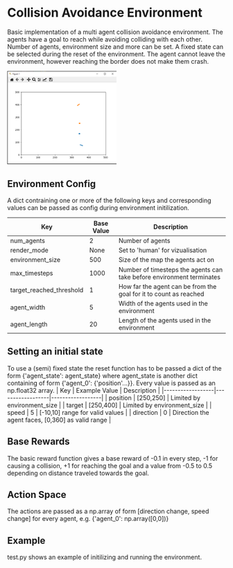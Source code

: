 # Collision Avoidance Environment
Basic implementation of a multi agent collision avoidance environment.
The agents have a goal to reach while avoiding colliding with each other. Number of agents, environment size and more can be set. A fixed state can be selected during the reset of the environment. The agent cannot leave the environment, however reaching the border does not make them crash.

<img src="image.png" height=50% width=50%>

## Environment Config
A dict contraining one or more of the following keys and corresponding values can be passed as config during environment initilization.

| Key | Base Value | Description |
|------------------|------------------|------------------|
| num_agents     | 2     | Number of agents     |
| render_mode     | None     | Set to 'human' for vizualisation     |
| environment_size | 500 | Size of the map the agents act on |
| max_timesteps | 1000 | Number of timesteps the agents can take before environment terminates |
| target_reached_threshold | 1 | How far the agent can be from the goal for it to count as reached |
| agent_width | 5 | Width of the agents used in the environment |
| agent_length | 20 | Length of the agents used in the environment |

## Setting an initial state
To use a (semi) fixed state the reset function has to be passed a dict of the form {'agent_state': agent_state} where agent_state is another dict containing of form {'agent_0': {'position'...}}. Every value is passed as an np.float32 array.
| Key | Example Value | Description |
|------------------|------------------|------------------|
| position     | [250,250]     | Limited by environment_size |
| target     | [250,400]     | Limited by environment_size |
| speed | 5 | [-10,10] range for valid values |
| direction | 0 | Direction the agent faces, [0,360] as valid range |

## Base Rewards
The basic reward function gives a base reward of -0.1 in every step, -1 for causing a collision, +1 for reaching the goal and a value from -0.5 to 0.5 depending on distance traveled towards the goal.

## Action Space
The actions are passed as a np.array of form [direction change, speed change] for every agent, e.g. {'agent_0': np.array([0,0])}

## Example
test.py shows an example of initilizing and running the environment.

